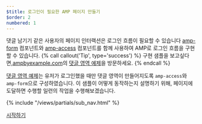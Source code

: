 ```yaml
---
$title: 로그인이 필요한 AMP 페이지 만들기
$order: 2
numbered: 1
---
```


댓글 남기기 같은 사용자의 페이지 인터랙션은 로그인 흐름이 필요할 수 있습니다
[amp-form](https://www.ampproject.org/docs/reference/components/amp-form) 컴포넌트와 [amp-access](https://www.ampproject.org/docs/reference/components/amp-access) 컴포넌트를 함께 사용하여 AMP로 로그인 흐름을 구현할 수 있습니다.
{% call callout('Tip', type='success') %}
구현 샘플을 보고싶다면,[ampbyexample.com](https://ampbyexample.com)의 [댓글 영역 예제](https://ampbyexample.com/samples_templates/comment_section/)을 방문하세요.
{% endcall %}

[댓글 영역 예제](https://ampbyexample.com/samples_templates/comment_section/)는 유저가 로그인했을 때만 댓글 영역이 만들어지도록 `amp-access`와 `amp-form`으로 구성하였습니다.
이 샘플이 어떻게 동작하는지 설명하기 위해, 페이지에 도달하면 수행할 일련의 작업을 수행해보겠습니다.

{% include "/views/partials/sub_nav.html" %}

<div class="prev-next-buttons">
<a class="button" href="/ko/docs/tutorials/login_requiring/login.html"><span class="arrow-next">시작하기</span></a>
</div>

